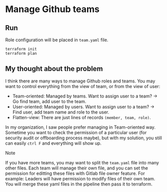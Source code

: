 # Manage Github teams

## Run
Role configuration will be placed in `team.yaml` file.
```
terraform init
terraform plan
```

## My thought about the problem
I think there are many ways to manage Github roles and teams. You may want to control everything from the view of team, or from the view of user:

- Team-oriented: Managed by teams. Want to assign user to a team? -> Go find team, add user to the team.
- User-oriented: Managed by users. Want to assign user to a team? -> Find user, add team name and role to the user.
- Flatten-view: There are just lines of records `(member, team, role)`.

In my organization, I saw people prefer managing in Team-oriented way. Sometime you want to check the permission of a particular user (for security audit or offboarding process maybe), but with my solution, you still can easily `ctrl F` and everything will show up.

> [!NOTE]
> If you have more teams, you may want to split the `team.yaml` file into many other files. Each team will manage their own file, and you can set the permission for editting these files with Gitlab file owner feature. For example: Leaders will have permission to modify files of their own team. You will merge these yaml files in the pipeline then pass it to terraform.
